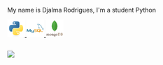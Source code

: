 My name is Djalma Rodrigues, I'm a student Python
<!-- <br> -->
<a href="https://www.python.org" target="_blank"> <img src="https://raw.githubusercontent.com/devicons/devicon/master/icons/python/python-original.svg" alt="python" width="40" height="40"/> </a>
<a href="https://www.mysql.com/" target="_blank"> <img src="https://raw.githubusercontent.com/devicons/devicon/master/icons/mysql/mysql-original-wordmark.svg" alt="mysql" width="40" height="40"/> </a>
<a href="https://www.mongodb.com/" target="_blank"> <img src="https://raw.githubusercontent.com/devicons/devicon/master/icons/mongodb/mongodb-original-wordmark.svg" alt="mongodb" width="40" height="40"/> </a> 
  ##
  
<p align="left">
<a href="https://www.linkedin.com/in/djalma-rodrigues-626246143/">
    <img src="https://img.shields.io/badge/-LinkedIn-0077B5?style=flat&logo=Linkedin&logoColor=white"/>
</a>
